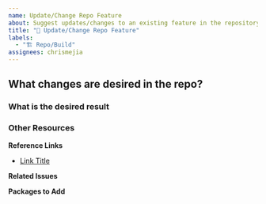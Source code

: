 ```yaml
---
name: Update/Change Repo Feature
about: Suggest updates/changes to an existing feature in the repository.
title: "🔧 Update/Change Repo Feature"
labels:
  - "🏗️ Repo/Build"
assignees: chrismejia
---
```


## What changes are desired in the repo?

### What is the desired result

### Other Resources

**Reference Links**

- [Link Title](link)

**Related Issues**

<!-- Link issue numbers here -->

**Packages to Add**

<!-- Pkgs/libs to be added to help complete unit -->
